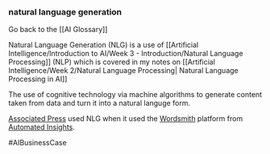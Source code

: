 ### natural language generation

Go back to the [[AI Glossary]]

Natural Language Generation (NLG) is a use of [[Artificial Intelligence/Introduction to AI/Week 3 - Introduction/Natural Language Processing]] (NLP) which is covered in my notes on [[Artificial Intelligence/Week 2/Natural Language Processing| Natural Language Processing in AI]]

The use of cognitive technology via machine algorithms to generate content taken from data and turn it into a natural languge form. 

[Associated Press](https://automatedinsights.com/customer-stories/associated-press/) used NLG when it used the [Wordsmith](https://automatedinsights.com/wordsmith/) platform from [Automated Insights](https://automatedinsights.com/).

#AIBusinessCase 